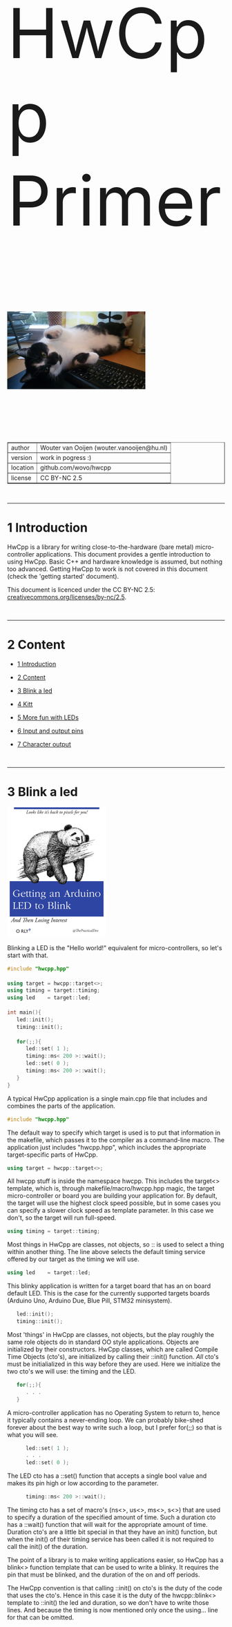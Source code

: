 <p style="font-size:160px">HwCpp Primer</p>

<p><img src="images/spikey.png" alt="just a cat on a keyboard" /></p>

<p style="font-size:120px"></p>

<table cellpadding="5" border="1" style="border-collapse: collapse;">
<tr><td> author    </td><td> Wouter van Ooijen  (wouter.vanooijen@hu.nl)     </td></tr>
<tr><td> version   </td><td> work in pogress :)     </td></tr>
<tr><td> location  </td><td> github.com/wovo/hwcpp  </td></tr>
<tr><td> license   </td><td> CC BY-NC 2.5           </td></tr>
</table>

<!-- update example_path( "../demo/" ) -->

<!--
TO DO list
- fanout for ports
- walk with dummy pins for funny effects (gap in the middle, etc)
- input pins
- LCD schield must be 16x2
- non-flickering LCD example
- image for LCD "HwCpp formatted character output"
- terminal (stream) input
-->


<p style="page-break-before: always;">&nbsp;</p>

*****************************************************************************

<a name="toc-anchor-0"></a>

# 1 Introduction

HwCpp is a library for writing close-to-the-hardware 
(bare metal) micro-controller applications. 
This document provides a gentle introduction to using HwCpp.
Basic C++ and hardware knowledge is assumed, but nothing too advanced.
Getting HwCpp to work is not covered in this document
(check the 'getting started' document).

This document is licenced under the CC BY-NC 2.5:
[creativecommons.org/licenses/by-nc/2.5](creativecommons.org/licenses/by-nc/2.5).


<p style="page-break-before: always;">&nbsp;</p>

*****************************************************************************

<a name="toc-anchor-1"></a>

# 2 Content

<!-- update table_of_contents( input ) -->

  - [1 Introduction](#toc-anchor-0)

  - [2 Content](#toc-anchor-1)

  - [3 Blink a led](#toc-anchor-2)

  - [4 Kitt](#toc-anchor-3)

  - [5 More fun with LEDs](#toc-anchor-4)

  - [6 Input and output pins](#toc-anchor-5)

  - [7 Character output](#toc-anchor-6)

<!-- update end -->


<p style="page-break-before: always;">&nbsp;</p>

*****************************************************************************

<a name="toc-anchor-2"></a>

# 3 Blink a led

![getting an arduino led to blink and then losing interest](images/getting-an-arduino-led-to-blink.png)

Blinking a LED is the "Hello world!" equivalent for micro-controllers,
so let's start with that.

<!-- update example( input, "arduino-uno/blink-for-loop/main.cpp" ) -->
~~~C++
#include "hwcpp.hpp"

using target = hwcpp::target<>;
using timing = target::timing;
using led    = target::led;

int main(){ 
   led::init();
   timing::init();
   
   for(;;){
      led::set( 1 );
      timing::ms< 200 >::wait();
      led::set( 0 );
      timing::ms< 200 >::wait();
   }
}
~~~

A typical HwCpp application is a single main.cpp file that includes 
and combines the parts of the application. 

~~~C++
#include "hwcpp.hpp"
~~~

The default way to specify which target is used 
is to put that information in
the makefile, which passes it to the compiler as a command-line macro.
The application just includes "hwcpp.hpp", which includes 
the appropriate target-specific parts of HwCpp. 


~~~C++
using target = hwcpp::target<>;
~~~

All hwcpp stuff is inside the namespace hwcpp. 
This includes the target<> template, which is, 
through makefile/macro/hwcpp.hpp magic, the target micro-controller 
or board you are building your application for.
By default, the target will use the highest clock speed possible, 
but in some cases you can specify a slower clock speed as template parameter.
In this case we don't, so the target will run full-speed.

~~~C++
using timing = target::timing;
~~~

Most things in HwCpp are classes, not objects, 
so :: is used to select a thing within another thing. 
The line above selects the default timing service offered by
our target as the timing we will use.

~~~C++
using led    = target::led;
~~~

This blinky application is written for a target board that has an
on board default LED. This is the case for the currently supported
targets boards (Arduino Uno, Arduino Due, Blue Pill, STM32 minisystem).

~~~C++
   led::init();
   timing::init();
~~~

Most 'things' in HwCpp are classes, not objects, but the play roughly the 
same role objects do in standard OO style applications.
Objects are initialized by their constructors. HwCpp classes,
which are called Compile Time Objects (cto's), are initialized
by calling their ::init() function. 
*All* cto's must be initialialized in this way before they are used.
Here we initialize the two cto's we will use: the timing and the LED.

~~~C++
   for(;;){
      . . .
   }
~~~

A micro-controller application has no Operating System to return to, 
hence it typically contains a never-ending loop.
We can probably bike-shed forever about the best way to write
such a loop, but I prefer for(;;) so that is what you will see.
   
~~~C++
      led::set( 1 );
      . . .
      led::set( 0 );  
~~~

The LED cto has a ::set() function that accepts a single bool value
and makes its pin high or low according to the parameter.

~~~C++
      timing::ms< 200 >::wait();
~~~

The timing cto has a set of macro's (ns<>, us<>, ms<>, s<>) 
that are used to specify a duration of the specified amount of time.
Such a duration cto has a ::wait() function that will wait for
the appropriate amount of time.
Duration cto's are a little bit special in that they have an
init() function, but when the init() of their timing service has
been called it is not required to call the init() of the duration.

The point of a library is to make writing applications easier,
so HwCpp has a blink<> function template that can be used to write a 
blinky. It requires the pin that must be blinked, and the
duration of the on and off periods.  

The HwCpp convention is that calling ::init() on cto's is
the duty of the code that uses the cto's.
Hence in this case it is the duty of the hwcpp::blink<> template 
to ::init() the led and duration, so we don't have to write
those lines. 
And because the timing is now mentioned only once 
the using... line for that can be omitted.

<!-- update example( input, "arduino-uno/blink-blink-1/main.cpp" ) -->
~~~C++
#include "hwcpp.hpp"

using target = hwcpp::target<>;

int main(){ 
   hwcpp::blink< 
      target::led, 
      target::timing::ms< 200 > 
   >();
}
~~~

The using... line for the target could be omitted too, but 
the target is mentioned twice, so in my taste omitting that
line produces a blinky that is shorter, 
but slightly less pleasing to the eye.

<!-- update example( input, "arduino-uno/blink-blink-2/main.cpp" ) -->
~~~C++
#include "hwcpp.hpp"

int main(){ 
   hwcpp::blink< 
      hwcpp::target<>::led, 
      hwcpp::target<>::timing::ms< 200 > 
   >();
}
~~~


<p style="page-break-before: always;">&nbsp;</p>

*****************************************************************************

<a name="toc-anchor-3"></a>

# 4 Kitt

![kitt display](images/kitt.png)

After blinking a single LED, the next step is to do something with a bunch of LEDs. 
The Kitt display (one LED back-and-forth, from the Knightrider series) 
is the standard example for this.

<!-- update example( input, "arduino-uno/led-6-kitt/main.cpp" ) -->
~~~C++
#include "hwcpp.hpp"

using target = hwcpp::target<>;
using timing = target::waiting;

using pins = hwcpp::port_out< 
   target::d8,
   target::d9,
   target::d10,
   target::d11,
   target::d12,
   target::d13
>;

int main(){ 
   hwcpp::kitt< pins, timing::ms< 50 > >();
}
~~~

The supported target boards don't have a string of LEDs, 
so instead the pins that connect to the LEDs are specified.
This application is for the Arduino Uno target, 
hence the Arduino pin names are used.
(Alternatively, the pin names of the atMega328 chip could be used.)
I used six pins are conveniently located next to a ground pin.

~~~C++
using pins = hwcpp::port_out< 
   target::d8,
   target::d9,
   target::d10,
   target::d11,
   target::d12,
   target::d13
>;
~~~

The 6 pins are combined into a port_out.
A port is an (ordered) bundle of pins, 
and '_out' indicates that the port can be used only as output. 

~~~C++
   hwcpp::kitt< pins, timing::ms< 50 > >();
~~~

We could write the kitt functionality ourselves, but HwCpp has a 
function template for that, which requires a port and a duration. 
We pass those parameters, call the function, and kitt is alive.


<p style="page-break-before: always;">&nbsp;</p>

*****************************************************************************

<a name="toc-anchor-4"></a>

# 5 More fun with LEDs

![a pile of leds](images/pile-of-leds.png)

Blinking can be made more interesting by blinking more than just a single LED.
A bunch of pins can be combined into a something that walks and quacks like
a single (output) pin with the hwcpp::fanout<> template. 
To blink the six LEDs of the kitt example in unison, all
we need is to do is combine them into a single 'pin', and pass that pin
to the blink function.

<!-- update example( input, "arduino-uno/led-6-together/main.cpp" ) -->
~~~C++
#include "hwcpp.hpp"

using target = hwcpp::target<>;
using timing = target::waiting;

using pins = hwcpp::fanout< 
   target::d8,
   target::d9,
   target::d10,
   target::d11,
   target::d12,
   target::d13
>;

int main(){ 
   hwcpp::blink< pins, timing::ms< 200 > >();
}
~~~

The hwcpp::invert<> decorator template can be used to create a pin that inverses
the behavior of the pin it decorates. If we invert the first
three pins this way before passing them to fanout, the LEDs
alternate left-right.

<!-- update example( input, "arduino-uno/led-6-left-right-1/main.cpp" ) -->
~~~C++
#include "hwcpp.hpp"

using target = hwcpp::target<>;
using timing = target::waiting;

using pins = hwcpp::fanout< 
   hwcpp::invert< target::d8 >,
   hwcpp::invert< target::d9 >,
   hwcpp::invert< target::d10 >,
   target::d11,
   target::d12,
   target::d13
>;

int main(){ 
   hwcpp::blink< pins, timing::ms< 200 > >();
}
~~~

A different way to get the same effect is to
first combine the two groups of three LEDs, then invert one,
and finally combine the two groups.

<!-- update example( input, "arduino-uno/led-6-left-right-2/main.cpp" ) -->
~~~C++
#include "hwcpp.hpp"

using target = hwcpp::target<>;
using timing = target::waiting;

using pins = hwcpp::fanout< 
   hwcpp::invert< hwcpp::fanout< 
      target::d8,
      target::d9,
      target::d10 > >,
   hwcpp::fanout< 
      target::d11,
      target::d12,
      target::d13 >
>;

int main(){ 
   hwcpp::blink< pins, timing::ms< 200 > >();
}
~~~

A simple variation alternates between the even and odd LEDs.

<!-- update example( input, "arduino-uno/led-6-even-odd/main.cpp" ) -->
~~~C++
#include "hwcpp.hpp"

using target = hwcpp::target<>;
using timing = target::waiting;

using pins = hwcpp::fanout< 
   hwcpp::invert< target::d8 >,
   target::d9,
   hwcpp::invert< target::d10 >,
   target::d11,
   hwcpp::invert< target::d12 >,
   target::d13
>;

int main(){ 
   hwcpp::blink< pins, timing::ms< 200 > >();
}
~~~

Another nice pattern is the inside-to-outside. 
The base for this is the walk<> function, 
which is like kitt, but only forward.

<!-- update example( input, "arduino-uno/led-6-walk-1/main.cpp" ) -->
~~~C++
#include "hwcpp.hpp"

using target = hwcpp::target<>;
using timing = target::waiting;

using pins = hwcpp::port_out< 
   target::d8,
   target::d9,
   target::d10,
   target::d11,
   target::d12,
   target::d13
>;

int main(){ 
   hwcpp::walk< pins, timing::ms< 50 > >();
}
~~~

If you don't like the direction in which the pattern walks,
you could of course change the order in which the pins are mentioned
in the port_out constructor, but it is easier to use hwcpp::mirror<>.

<!-- update example( input, "arduino-uno/led-6-walk-2/main.cpp" ) -->
~~~C++
#include "hwcpp.hpp"

using target = hwcpp::target<>;
using timing = target::waiting;

using pins = hwcpp::port_out< 
   target::d8,
   target::d9,
   target::d10,
   target::d11,
   target::d12,
   target::d13
>;

int main(){ 
   hwcpp::walk< hwcpp::mirror< pins >, timing::ms< 50 > >();
}
~~~

To get an inside-to-outside display, we create two ports of three LEDs,
one in the reverse order and the other in the normal order.
These two ports are combined by fanout<> to get a single port.
Running walk<> on this port creates the intended effect.

=> fanout doesn't work yet for ports

<!-- update example( input, "arduino-uno/led-6-inside-out-1/main.cpp" ) -->
~~~C++
#include "hwcpp.hpp"

using target = hwcpp::target<>;
using timing = target::waiting;

using pins = hwcpp::pfanout< 
   hwcpp::port_out< 
      target::d10,
      target::d9,
      target::d8 >,
   hwcpp::port_out< 
      target::d11,
      target::d12,
      target::d13 >
>;

int main(){ 
   hwcpp::walk< pins, timing::ms< 200 > >();
}
~~~

An alternative is to create the two sub-ports both
in the standard pin order, but apply mirror<> to one 
of them before the two ports are combined by fanout<>.
I prefer this versuion because the pins are in order,
and the mirroring is explicit.

<!-- update example( input, "arduino-uno/led-6-inside-out-2/main.cpp" ) -->
~~~C++
#include "hwcpp.hpp"

using target = hwcpp::target<>;
using timing = target::waiting;

using pins = hwcpp::pfanout< 
   hwcpp::mirror< hwcpp::port_out< 
      target::d8,
      target::d9,
      target::d10 > >,
   hwcpp::port_out< 
      target::d11,
      target::d12,
      target::d13 >
>;

int main(){ 
   hwcpp::walk< pins, timing::ms< 200 > >();
}
~~~

- add dummy pins


<p style="page-break-before: always;">&nbsp;</p>

*****************************************************************************

<a name="toc-anchor-5"></a>

# 6 Input and output pins

![4x4 foil keypad](images/foil-keypad.png)

The pins of a micro-controller can in most cases be used in two
directions: in input mode, or in output mode, 
under control of the application. 
Such a pin is an input_output pin.
To use it, it must first be initialized and then the direction must be set.
Then its set() or get() functions can be used (depending on
the direction).

<!-- update example( input, "arduino-due/led-on-gpio/main.cpp" ) -->
~~~C++
#include "hwcpp.hpp"

using pin = hwcpp::target<>::d13;

int main(){ 
   pin::init();
   pin::direction_set( hwcpp::pin_direction::output );
   pin::set( 1 );
}
~~~

Most applications will use a specific pin in one of the directions
for the whole application. 
In such a case it makes sense to restrict the pin to the appropriate
direction. 
This prevent inadvertent use of the wrong functions, and
the init() call takes care of setting the direction
(when needed).

<!-- update example( input, "arduino-due/led-on-output/main.cpp" ) -->
~~~C++
#include "hwcpp.hpp"

using pin = hwcpp::pin_out< hwcpp::target<>::d13 >;

int main(){ 
   pin::init();
   pin::set( 1 );
}
~~~

When a pin cto is passed to a function (as a template argument)
for use as an output pin, the function should accept both
output and input-output pins. 
This would cause a small problem for the function: for
an input-output pin it should call direction_set(), but an
output pin doesn't support that function.
The pin_out<> decorator solves that problem: it converts
the argument pin to an output pin. Calling init() on that
(output) pin takes care of setting the direction when that
is needed.

<!-- update example( input, "arduino-due/led-on-function/main.cpp" ) -->
~~~C++
#include "hwcpp.hpp"

using pin = hwcpp::target<>::d13;

template< template _pin >
void set(){
   using pin = hwcpp::pin_out< _pin >;
   pin::init();
   pin::set( 1 );
}

int main(){ 
   set< pin >();
}
~~~

A 'typename' template argument will accept any type, 
even a totally inappropriate one like int.
The compiler will eventually find out that an int doesn't 
support the operations that are done inside the function, but 
the generated error message will not be pretty.

A concept can be used to restrict the accepted template arguments.
For a pin that is to be an argument to pin_out the appropriate concept
is can_pin_out.

<!-- update example( input, "arduino-due/led-on-concept/main.cpp" ) -->
~~~C++
#include "hwcpp.hpp"

using pin = hwcpp::target<>::d13;

template< hwcpp::can_pin_out _pin >
void set(){
   using pin = hwcpp::pin_out< _pin >;
   pin::init();
   pin::set( 1 );
}

int main(){ 
   set< pin >();
}
~~~


<p style="page-break-before: always;">&nbsp;</p>

*****************************************************************************

<a name="toc-anchor-6"></a>

# 7 Character output

![a pile of leds](images/pil-of-leds.png)

Even embedded programmers want their applications to talk.
Most embedded targets have at least a serial (UART) connection,
which is (in the absence of a real debugger) often used for debug logging.
The cto for this (default) uart is available as target::uart. 

A uart is a formatted character output, which means that 
it has write() functions that accept the common types
(bool, char, ints, char *, formatters, etc).

<!-- update example( input, "arduino-uno/hello-uart/main.cpp" ) -->
~~~C++
#include "hwcpp.hpp"

using target = hwcpp::target<>;
using timing = target::timing;
using uart   = target::uart;

int main(){ 
   timing::init();    
   uart::init();
   
   for(;;){
      uart::write( "Hello world!\n" );
	  timing::ms< 1'000 >::wait();
   }	  
}

~~~

The uart is configured for HWCPP_UART_BAUDRATE, or (when that
macro is not defined) BMPTK_BAUDRATE 
(or, when that isn't defined either, 9600 baud).
When you use bmptk, this will be set to a sensible value and
after downloading a terminal window will be started with that
baudrate. 
If you don't use bmptk you can define the baudrate
macro at the compiler command line (or live with the default of 9600), 
and start your terminal application accordingly.

If you prefer to use &lt;&lt; operators, you can make a cout object
from a uart and use that object. 
The object constructor takes care of calling init() on the uart.
Currently bmptk doen't support global objects with a non-trivial constructor,
hence such a cout object must be created locally
(but it can be passed around).

<!-- update example( input, "arduino-uno/hello-cout/main.cpp" ) -->
~~~C++
#include "hwcpp.hpp"

using target = hwcpp::target<>;
using timing = target::waiting;
using uart   = target::uart;

int main(){ 
   timing::init();       
   hwcpp::ostream< uart > cout;
   
   for(;;){
      cout << "Hello world!\n";
	  timing::ms< 1'000 >::wait();
   }	  
}

~~~

Another common character output for embedded systems is the hd44780 character LCD.
To create a cto for such a display you must provide
the pins that connect to the RS (register select), E (enable), 
a port_out for the D4..D8 pins (the 4 high data inputs), 
the number of characters in the x (columns) and y (rows) directions,
and a timing service.
It is assumed that the RW (select read or write) pin is tied low 
(to ground, only write operations).

<!-- update example( input, "arduino-uno/lcd-16x1/main.cpp" ) -->
~~~C++
#include "hwcpp.hpp"

using target = hwcpp::target<>;

using lcd = hwcpp::hd44780_rs_e_d_x_y_timing< 
   target::d8, 
   target::d9,  
   hwcpp::port_out< 
	  target::d4, 
	  target::d5, 
      target::d6, 
      target::d7 >,
   16, 1,
   target::timing >; 	

int main( void ){
   lcd::init();
   lcd::write( "\fHello my world!" ); 
}
~~~

When you use an Arduino Uno with the common lcd-with-buttons shield you can 
use the HwCpp definition for that shield, which takes care of selecting the right pins
and the LCD size (16 characters x 2 lines).
The shield cto contains a pin for the backlight, and the lcd itself.
For my shield, the LCD backlight had to be enabled for the LCD to be readable.

<!-- update example( input, "arduino-uno/lcd-20x4-shield/main.cpp" ) -->
~~~C++
#include "hwcpp.hpp"

using target = hwcpp::target<>;
using timing = target::waiting;
using shield = hwcpp::shields::lcd_buttons< target, timing >;

int main( void ){

   shield::init();
   shield::backlight::set( 1 );

   shield::lcd::write( 
      "\fLine 1 ======== end.\n"
      "And line 2 likewise.\n"
      "This is line 3;\n"
      "And finally line 4!\n"
   );

}
~~~

The LCD examples used "\f", which clears the LCD and puts the cursor at
the top-left position.
This is part of the console functionality of an LCD.
It extends a character output with a notion of how 
many rows and columns of characters it has. 
This can be used through functions (clear(), goto_xy())
but also (and perhaps most easily) be done via data embedded
in the character stream:

 - "\n" : cursor to next line, first position
 - "\r" : cursor to current line, first position
 - "\v" : cursor to first line, first position
 - "\f" : as "\v", but also clears the display
 - "\tXXYY" : cursor to column XX, row YY. X and Y are decimal characters.

The obvious way to rewrite an LCD is to use "\f" and then write the 
lines of text, each terminated by a "\n".
This creates some flickering, so it is often better to use "\v",
and terminate each line with "\r".
         }	
(example for this using 40x4?)










